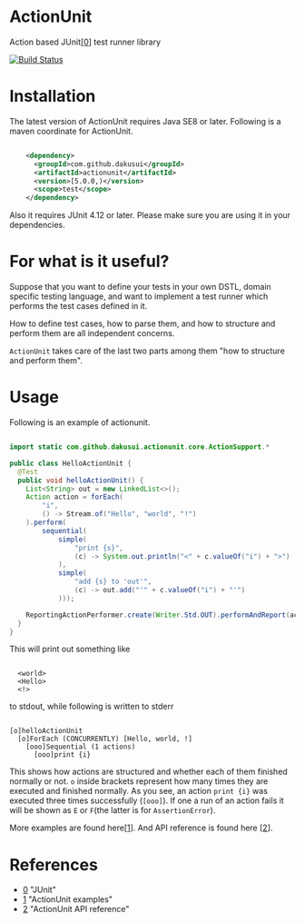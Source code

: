 # ActionUnit
Action based JUnit[[0]] test runner library

[![Build Status](https://travis-ci.org/dakusui/actionunit.svg?branch=master)](https://travis-ci.org/dakusui/actionunit)

# Installation
The latest version of ActionUnit requires Java SE8 or later.
Following is a maven coordinate for ActionUnit.

```xml

    <dependency>
      <groupId>com.github.dakusui</groupId>
      <artifactId>actionunit</artifactId>
      <version>[5.0.0,)</version>
      <scope>test</scope>
    </dependency>
```

Also it requires JUnit 4.12 or later. Please make sure you are using it in your dependencies.

# For what is it useful?
Suppose that you want to define your tests in your own DSTL, domain specific testing 
language, and want to implement a test runner which performs the test cases defined 
in it.

How to define test cases, how to parse them, and how to structure and perform them
are all independent concerns.

```ActionUnit``` takes care of the last two parts among them "how to structure and
perform them".

# Usage

Following is an example of actionunit.

```java

import static com.github.dakusui.actionunit.core.ActionSupport.*

public class HelloActionUnit {
  @Test
  public void helloActionUnit() {
    List<String> out = new LinkedList<>();
    Action action = forEach(
        "i",
        () -> Stream.of("Hello", "world", "!")
    ).perform(
        sequential(
            simple(
                "print {s}",
                (c) -> System.out.println("<" + c.valueOf("i") + ">")
            ),
            simple(
                "add {s} to 'out'",
                (c) -> out.add("'" + c.valueOf("i") + "'")
            )));

    ReportingActionPerformer.create(Writer.Std.OUT).performAndReport(action);
  }
}

```

This will print out something like

```

  <world>
  <Hello>
  <!>
```
to stdout, while following is written to stderr

```

[o]helloActionUnit
  [o]ForEach (CONCURRENTLY) [Hello, world, !]
    [ooo]Sequential (1 actions)
      [ooo]print {i}
```

This shows how actions are structured and whether each of them finished normally 
or not. ```o``` inside brackets represent how many times they are executed and 
finished normally. As you see, an action ```print {i}``` was executed three times 
successfully (```[ooo]```). If one a run of an action fails it will be shown as
```E``` or ```F```(the latter is for ```AssertionError```).


More examples are found here[[1]].
And API reference is found here [[2]].

# References
* [0] "JUnit"
* [1] "ActionUnit examples"
* [2] "ActionUnit API reference"

[0]: http://junit.org/junit4/
[1]: https://github.com/dakusui/actionunit/tree/master/src/test/java/com/github/dakusui/actionunit/examples
[2]: https://dakusui.github.io/actionunit/
